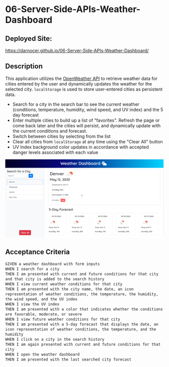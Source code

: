 # 06-Server-Side-APIs-Weather-Dashboard

## Deployed Site:

https://darnocer.github.io/06-Server-Side-APIs-Weather-Dashboard/

## Description

This application utilizes the [OpenWeather API](https://openweathermap.org/api) to retrieve weather data for cities entered by the user and dynamically updates the weather for the selected city. `localStorage` is used to store user-entered cities as persistent data.

- Search for a city in the search bar to see the current weather (conditions, temperature, humidity, wind speed, and UV index) and the 5 day forecast
- Enter multiple cities to build up a list of "favorites". Refresh the page or come back later and the cities will persist, and dynamically update with the current conditions and forecast.
- Switch between cities by selecting from the list
- Clear all cities from `localStorage` at any time using the "Clear All" button
- UV Index background color updates in accordance with accepted danger levels associated with each value

![dashboard](./Assets/images/dashboard.png)

## Acceptance Criteria

```
GIVEN a weather dashboard with form inputs
WHEN I search for a city
THEN I am presented with current and future conditions for that city and that city is added to the search history
WHEN I view current weather conditions for that city
THEN I am presented with the city name, the date, an icon representation of weather conditions, the temperature, the humidity, the wind speed, and the UV index
WHEN I view the UV index
THEN I am presented with a color that indicates whether the conditions are favorable, moderate, or severe
WHEN I view future weather conditions for that city
THEN I am presented with a 5-day forecast that displays the date, an icon representation of weather conditions, the temperature, and the humidity
WHEN I click on a city in the search history
THEN I am again presented with current and future conditions for that city
WHEN I open the weather dashboard
THEN I am presented with the last searched city forecast
```
